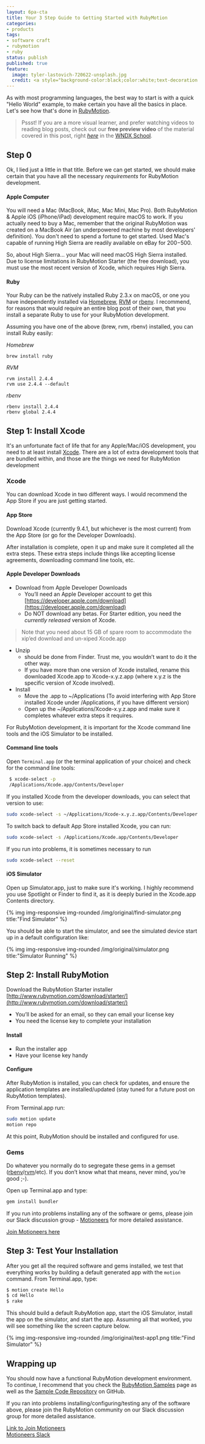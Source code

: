 ```yaml
---
layout: 6pa-cta
title: Your 3 Step Guide to Getting Started with RubyMotion
categories:
- products
tags:
- software craft
- rubymotion
- ruby
status: publish
published: true
feature:
  image: tyler-lastovich-720622-unsplash.jpg
  credit: <a style="background-color:black;color:white;text-decoration:none;padding:4px 6px;font-family:-apple-system, BlinkMacSystemFont, &quot;San Francisco&quot;, &quot;Helvetica Neue&quot;, Helvetica, Ubuntu, Roboto, Noto, &quot;Segoe UI&quot;, Arial, sans-serif;font-size:12px;font-weight:bold;line-height:1.2;display:inline-block;border-radius:3px" href="https://unsplash.com/@lastly?utm_medium=referral&amp;utm_campaign=photographer-credit&amp;utm_content=creditBadge" target="_blank" rel="noopener noreferrer" title="Download free do whatever you want high-resolution photos from Tyler Lastovich"><span style="display:inline-block;padding:2px 3px"><svg xmlns="http://www.w3.org/2000/svg" style="height:12px;width:auto;position:relative;vertical-align:middle;top:-1px;fill:white" viewBox="0 0 32 32"><title>unsplash-logo</title><path d="M20.8 18.1c0 2.7-2.2 4.8-4.8 4.8s-4.8-2.1-4.8-4.8c0-2.7 2.2-4.8 4.8-4.8 2.7.1 4.8 2.2 4.8 4.8zm11.2-7.4v14.9c0 2.3-1.9 4.3-4.3 4.3h-23.4c-2.4 0-4.3-1.9-4.3-4.3v-15c0-2.3 1.9-4.3 4.3-4.3h3.7l.8-2.3c.4-1.1 1.7-2 2.9-2h8.6c1.2 0 2.5.9 2.9 2l.8 2.4h3.7c2.4 0 4.3 1.9 4.3 4.3zm-8.6 7.5c0-4.1-3.3-7.5-7.5-7.5-4.1 0-7.5 3.4-7.5 7.5s3.3 7.5 7.5 7.5c4.2-.1 7.5-3.4 7.5-7.5z"></path></svg></span><span style="display:inline-block;padding:2px 3px">Tyler Lastovich</span></a>
---
```

As with most programming languages, the best way to start is with a quick "Hello World" example, to make certain you have all the basics in place.  Let's see how that's done in [RubyMotion](https://rubymotion.com).  

> Pssst! If you are a more visual learner, and prefer watching videos to reading blog posts, check out our **free preview video** of the material covered in this post, right [*here*](https://wndx.school/courses/rubymotion-jumpstart/lectures/3113681?utm_source=blog&utm_medium=post&utm_campaign=rj_launch_201807) in the [WNDX School](https://wndx.school).


## Step 0

Ok, I lied just a little in that title.  Before we can get started, we should make certain that you have all the necessary *requirements* for RubyMotion development.

#### Apple Computer

You will need a Mac (MacBook, iMac, Mac Mini, Mac Pro). Both RubyMotion & Apple iOS (iPhone/iPad) development require macOS to work. If you actually need to buy a Mac, remember that the original RubyMotion was created on a MacBook Air (an underpowered machine by most developers' definition). You don't need to spend a fortune to get started. Used Mac's capable of running High Sierra are readily available on eBay for $200-$500.

So, about High Sierra... your Mac will need macOS High Sierra installed. Due to license limitations in RubyMotion Starter (the free download), you must use the most recent version of Xcode, which requires High Sierra.

#### Ruby

Your Ruby can be the natively installed Ruby 2.3.x on macOS, or one you have independently installed via [Homebrew](https://brew.sh), [RVM](https://www.rvm.io) or [rbenv](https://github.com/rbenv/rbenv).  I recommend, for reasons that would require an entire blog post of their own, that you install a separate Ruby to use for your RubyMotion development.

Assuming you have one of the above (brew, rvm, rbenv) installed, you can install Ruby easily:

*Homebrew*  
```
brew install ruby
```  

*RVM*  
```
rvm install 2.4.4  
rvm use 2.4.4 --default
```

*rbenv*  
```
rbenv install 2.4.4
rbenv global 2.4.4
```

## Step 1: Install Xcode

It's an unfortunate fact of life that for any Apple/Mac/iOS development, you need to at least install [Xcode](https://developer.apple.com/xcode/).  There are a lot of extra development tools that are bundled within, and those are the things we need for RubyMotion development
  
### Xcode

You can download Xcode in two different ways.  I would recommend the App Store if you are just getting started.

#### App Store
Download Xcode (currently 9.4.1, but whichever is the most current) from the App Store (or go for the Developer Downloads).

After installation is complete, open it up and make sure it completed all the extra steps.  These extra steps include things like accepting license agreements, downloading command line tools, etc.

#### Apple Developer Downloads

- Download from Apple Developer Downloads
  - You’ll need an Apple Developer account to get this  
  [https://developer.apple.com/download](https://developer.apple.com/download)
  - Do NOT download any betas. For Starter edition, you need the *currently released* version of Xcode. 

> Note that you need about 15 GB of spare room to accommodate the xip’ed download and un-xiped Xcode.app

- Unzip 
  - should be done from Finder.  Trust me, you wouldn’t want to do it the other way.  
  - If you have more than one version of Xcode installed, rename this downloaded Xcode.app to Xcode-x.y.z.app (where x.y.z is the specific version of Xcode involved).
- Install
  - Move the .app to ~/Applications
  (To avoid interfering with App Store installed Xcode under /Applications, if you have different version)
  - Open up the ~/Applications/Xcode-x.y.z.app and make sure it completes whatever extra steps it requires.

For RubyMotion development, it is important for the Xcode command line tools and the iOS Simulator to be installed.

#### Command line tools

Open `Terminal.app` (or the terminal application of your choice) and check for the command line tools:

```bash
 $ xcode-select -p
 /Applications/Xcode.app/Contents/Developer
```

If you installed Xcode from the developer downloads, you can select that version to use:
 
```bash
sudo xcode-select -s ~/Applications/Xcode-x.y.z.app/Contents/Developer
```

To switch back to default App Store installed Xcode, you can run:
 
```bash
sudo xcode-select -s /Applications/Xcode.app/Contents/Developer
```

If you run into problems, it is sometimes necessary to run  

```bash
sudo xcode-select --reset
```

#### iOS Simulator

Open up Simulator.app, just to make sure it's working. I highly recommend you use Spotlight or Finder to find it, as it is deeply buried in the Xcode.app Contents directory.   

<div class="row">
  <div class="col-md-offset-2 col-lg-8">
    {% img img-responsive img-rounded /img/original/find-simulator.png title:"Find Simulator" %}
  </div>
</div>


You should be able to start the simulator, and see the simulated device start up in a default configuration like:


<div class="row">
  <div class="col-md-offset-2 col-lg-8">
    {% img img-responsive img-rounded /img/original/simulator.png title:"Simulator Running" %}
  </div>
</div>

## Step 2: Install RubyMotion

Download the RubyMotion Starter installer
[http://www.rubymotion.com/download/starter/](http://www.rubymotion.com/download/starter/)

- You’ll be asked for an email, so they can email your license key
- You need the license key to complete your installation

#### Install

- Run the installer app
- Have your license key handy

#### Configure

After RubyMotion is installed, you can check for updates, and ensure the application templates are installed/updated (stay tuned for a future post on RubyMotion templates).

From Terminal.app run:

```bash
sudo motion update
motion repo
```

At this point, RubyMotion should be installed and configured for use.

### Gems

Do whatever you normally do to segregate these gems in a gemset ([rbenv](https://github.com/jf/rbenv-gemset)/[rvm](https://rvm.io/gemsets/basics)/etc).  If you don’t know what that means, never mind, you’re good ;-).

Open up Terminal.app and type:

```bash
gem install bundler
```

If you run into problems installing any of the software or gems, please join our Slack discussion group - [Motioneers](https://motioneers.slack.com) for more detailed assistance.

[Join Motioneers here](http://motioneers.herokuapp.com)


## Step 3: Test Your Installation

After you get all the required software and gems installed, we test that everything works by building a default generated app with the `motion` command.  From Terminal.app, type:

```bash
$ motion create Hello
$ cd Hello
$ rake
```

This should build a default RubyMotion app, start the iOS Simulator, install the app on the simulator, and start the app.  Assuming all that worked, you will see something like the screen capture below.

<div class="row">
  <div class="col-md-offset-2 col-lg-8">
    {% img img-responsive img-rounded /img/original/test-app1.png title:"Find Simulator" %}
  </div>
</div>

## Wrapping up

You should now have a functional RubyMotion development environment.  To continue, I recommend that you check the [RubyMotion Samples](http://www.rubymotion.com/developers/samples) page as well as the [Sample Code Repository](https://github.com/HipByte/RubyMotionSamples) on GitHub.

If you ran into problems installing/configuring/testing any of the software above, please join the RubyMotion community on our Slack discussion group for more detailed assistance.

[Link to Join Motioneers](http://motioneers.herokuapp.com)  
[Motioneers Slack](https://motioneers.slack.com)
